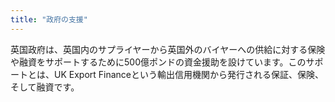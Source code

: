 ```yaml
---
title: "政府の支援"
---
```


英国政府は、英国内のサプライヤーから英国外のバイヤーへの供給に対する保険や融資をサポートするために500億ポンドの資金援助を設けています。このサポートとは、UK Export Financeという輸出信用機関から発行される保証、保険、そして融資です。